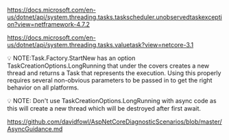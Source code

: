 https://docs.microsoft.com/en-us/dotnet/api/system.threading.tasks.taskscheduler.unobservedtaskexception?view=netframework-4.7.2

https://docs.microsoft.com/en-us/dotnet/api/system.threading.tasks.valuetask?view=netcore-3.1

💡 NOTE:Task.Factory.StartNew has an option TaskCreationOptions.LongRunning that under the covers creates a new thread and returns a Task that represents the execution. Using this properly requires several non-obvious parameters to be passed in to get the right behavior on all platforms.

💡 NOTE: Don't use TaskCreationOptions.LongRunning with async code as this will create a new thread which will be destroyed after first await.

https://github.com/davidfowl/AspNetCoreDiagnosticScenarios/blob/master/AsyncGuidance.md